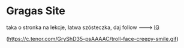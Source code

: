 # Gragas Site
taka o stronka na lekcje, latwa szósteczka, daj follow --->
[IG](https://www.instagram.com/kanzdsg/)

(https://c.tenor.com/GryShD35-psAAAAC/troll-face-creepy-smile.gif)
